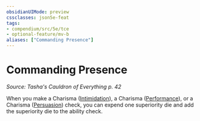 ```yaml
---
obsidianUIMode: preview
cssclasses: json5e-feat
tags:
- compendium/src/5e/tce
- optional-feature/mv-b
aliases: ["Commanding Presence"]
---
```

# Commanding Presence
*Source: Tasha's Cauldron of Everything p. 42*  

When you make a Charisma ([Intimidation](_skills.md#Intimidation)), a Charisma ([Performance](_skills.md#Performance)), or a Charisma ([Persuasion](_skills.md#Persuasion)) check, you can expend one superiority die and add the superiority die to the ability check.